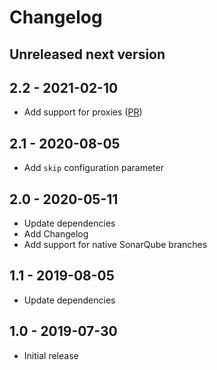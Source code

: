 # Changelog

## Unreleased next version

## 2.2 - 2021-02-10

* Add support for proxies ([PR](https://github.com/qaware/sonarqube-build-breaker/pull/9))

## 2.1 - 2020-08-05

* Add `skip` configuration parameter

## 2.0 - 2020-05-11

* Update dependencies
* Add Changelog
* Add support for native SonarQube branches

## 1.1 - 2019-08-05

* Update dependencies

## 1.0 - 2019-07-30

* Initial release